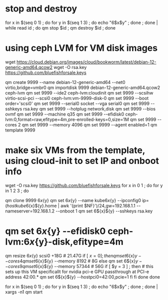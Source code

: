 # stop and destroy
for x in $(seq  0 1) ; do for y in $(seq 1 3) ; do  echo "6$x$y" ; done ; done |\
 while read id ; do qm stop $id ; qm destroy $id ; done

# using ceph LVM for VM disk images
wget https://cloud.debian.org/images/cloud/bookworm/latest/debian-12-generic-amd64.qcow2
wget -O  rsa.key https://github.com/bluefishforsale.keys

qm create 9999 --name debian-12-generic-amd64 --net0 virtio,bridge=vmbr0
qm importdisk 9999 	debian-12-generic-amd64.qcow2 ceph-lvm
qm set 9999 --ide2 ceph-lvm:cloudinit
qm set 9999 --scsihw virtio-scsi-pci --scsi0 ceph-lvm:vm-9999-disk-0
qm set 9999 --boot order='scsi0'
qm set 9999 --serial0 socket --vga serial0
qm set 9999 --sshkeys rsa.key
qm set 9999 --hotplug network,disk
qm set 9999 --bios ovmf
qm set 9999 --machine q35
qm set 9999 --efidisk0 ceph-lvm:0,format=raw,efitype=4m,pre-enrolled-keys=0,size=1M
qm set 9999 --cores 2
qm set 9999 --memory 4096
qm set 9999 --agent enabled=1
qm template 9999

# make six VMs from the template, using cloud-init to set IP and onboot info
wget -O  rsa.key https://github.com/bluefishforsale.keys
for x in 0 1 ; do
for y in 1 2 3 ; do

qm clone 9999 6${x}${y}
qm set 6${x}${y} --name kube6${x}${y} --ipconfig0 ip=$(host kube6${x}${y}.home | awk '{print $NF}')/24,gw=192.168.1.1 --nameserver=192.168.1.2 --onboot 1
qm set 6${x}${y} --sshkeys rsa.key
# qm set 6${x}${y} --efidisk0 ceph-lvm:6${x}${y}-disk,efitype=4m
qm resize 6${x}${y} scsi0 +18G  # 21.47G
if [ $x = 0 ] ; then
    qm set 6${x}${y} --cores 4
    qm set 6${x}${y} --memory 8192  # 8G
else
    qm set 6${x}${y} --cores 9
    qm set 6${x}${y} --memory 57344  # 56G
    if [ $y = 3 ] ; then
        # this sets up this VM specificallt for nvidia pci-e GPU passthrough at PCI-e address 42:00.*
        qm set 6${x}${y} --hostpci0=42:00,pcie=1
    fi
fi
done
done

for x in $(seq  0 1) ; do for y in $(seq 1 3) ; do  echo "6$x$y" ; done ; done | xargs -n1 qm start



